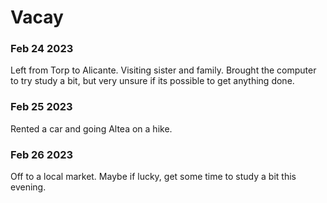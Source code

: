 # Vacay

### Feb 24 2023
Left from Torp to Alicante. Visiting sister and family. Brought the computer to try study a bit, but very
unsure if its possible to get anything done.

### Feb 25 2023
Rented a car and going Altea on a hike.

### Feb 26 2023
Off to a local market. Maybe if lucky, get some time to study a bit this evening.
